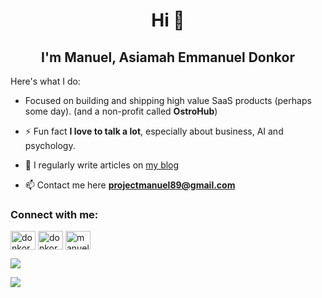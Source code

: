 <h1 align="center">Hi 👋</h1>
<h2 align="center">I'm Manuel, Asiamah Emmanuel Donkor</h2>

  Here's what I do:
  
- Focused on building and shipping high value SaaS products (perhaps some day). (and a non-profit called **OstroHub**)

- ⚡ Fun fact **I love to talk a lot**, especially about business, AI and psychology.

- 📝 I regularly write articles on [my blog](https://www.asiamahemmanuel.com)

- 📫 Contact me here **projectmanuel89@gmail.com**

<h3 align="left">Connect with me:</h3>
<p align="left">
<a href="https://twitter.com/donkorbn" target="blank"><img align="center" src="https://raw.githubusercontent.com/rahuldkjain/github-profile-readme-generator/master/src/images/icons/Social/twitter.svg" alt="donkorbn" height="30" width="40" /></a>
<a href="https://linkedin.com/in/donkormanuel" target="blank"><img align="center" src="https://raw.githubusercontent.com/rahuldkjain/github-profile-readme-generator/master/src/images/icons/Social/linked-in-alt.svg" alt="donkormanuel" height="30" width="40" /></a>
<a href="https://fb.com/manueldigital123" target="blank"><img align="center" src="https://raw.githubusercontent.com/rahuldkjain/github-profile-readme-generator/master/src/images/icons/Social/facebook.svg" alt="manueldigital123" height="30" width="40" /></a>
</p>

<a href="https://github.com/anuraghazra/convoychat">
  <img align="center" src="https://github-readme-stats.vercel.app/api/top-langs/?username=donkorBN&theme=dark&hide_border=true&include_all_commits=true&count_private=true&layout=donut" />
</a>

![](https://komarev.com/ghpvc/?username=donkorBN&base=1500)
